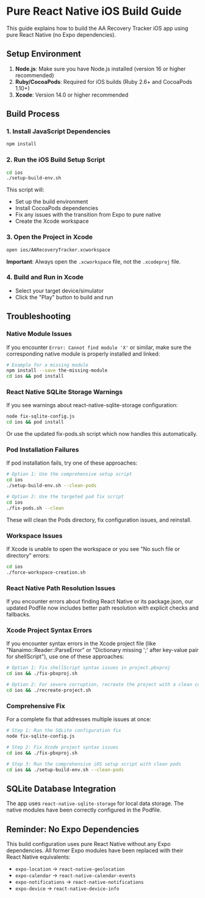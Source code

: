 # Pure React Native iOS Build Guide

This guide explains how to build the AA Recovery Tracker iOS app using pure React Native (no Expo dependencies).

## Setup Environment

1. **Node.js**: Make sure you have Node.js installed (version 16 or higher recommended)
2. **Ruby/CocoaPods**: Required for iOS builds (Ruby 2.6+ and CocoaPods 1.10+)
3. **Xcode**: Version 14.0 or higher recommended

## Build Process

### 1. Install JavaScript Dependencies

```bash
npm install
```

### 2. Run the iOS Build Setup Script

```bash
cd ios
./setup-build-env.sh
```

This script will:
- Set up the build environment
- Install CocoaPods dependencies
- Fix any issues with the transition from Expo to pure native
- Create the Xcode workspace

### 3. Open the Project in Xcode

```bash
open ios/AARecoveryTracker.xcworkspace
```

**Important**: Always open the `.xcworkspace` file, not the `.xcodeproj` file.

### 4. Build and Run in Xcode

- Select your target device/simulator
- Click the "Play" button to build and run

## Troubleshooting

### Native Module Issues

If you encounter `Error: Cannot find module 'X'` or similar, make sure the corresponding native module is properly installed and linked:

```bash
# Example for a missing module
npm install --save the-missing-module
cd ios && pod install
```

### React Native SQLite Storage Warnings

If you see warnings about react-native-sqlite-storage configuration:

```bash
node fix-sqlite-config.js
cd ios && pod install
```

Or use the updated fix-pods.sh script which now handles this automatically.

### Pod Installation Failures

If pod installation fails, try one of these approaches:

```bash
# Option 1: Use the comprehensive setup script
cd ios
./setup-build-env.sh --clean-pods

# Option 2: Use the targeted pod fix script
cd ios
./fix-pods.sh --clean
```

These will clean the Pods directory, fix configuration issues, and reinstall.

### Workspace Issues

If Xcode is unable to open the workspace or you see "No such file or directory" errors:

```bash
cd ios
./force-workspace-creation.sh
```

### React Native Path Resolution Issues

If you encounter errors about finding React Native or its package.json, our updated Podfile now includes better path resolution with explicit checks and fallbacks.

### Xcode Project Syntax Errors

If you encounter syntax errors in the Xcode project file (like "Nanaimo::Reader::ParseError" or "Dictionary missing ';' after key-value pair for shellScript"), use one of these approaches:

```bash
# Option 1: Fix shellScript syntax issues in project.pbxproj
cd ios && ./fix-pbxproj.sh

# Option 2: For severe corruption, recreate the project with a clean configuration
cd ios && ./recreate-project.sh
```

### Comprehensive Fix

For a complete fix that addresses multiple issues at once:

```bash
# Step 1: Run the SQLite configuration fix
node fix-sqlite-config.js

# Step 2: Fix Xcode project syntax issues 
cd ios && ./fix-pbxproj.sh

# Step 3: Run the comprehensive iOS setup script with clean pods
cd ios && ./setup-build-env.sh --clean-pods
```

## SQLite Database Integration

The app uses `react-native-sqlite-storage` for local data storage. The native modules have been correctly configured in the Podfile.

## Reminder: No Expo Dependencies

This build configuration uses pure React Native without any Expo dependencies. All former Expo modules have been replaced with their React Native equivalents:

- `expo-location` → `react-native-geolocation`
- `expo-calendar` → `react-native-calendar-events`
- `expo-notifications` → `react-native-notifications`
- `expo-device` → `react-native-device-info`